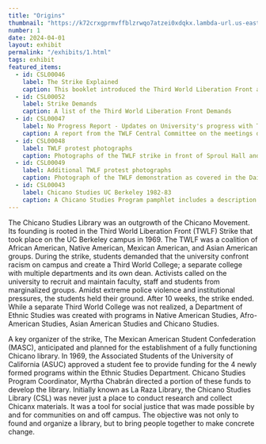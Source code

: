 ```yaml
---
title: "Origins"
thumbnail: "https://k72crxgprmvffblzrwqo7atzei0xdqkx.lambda-url.us-east-1.on.aws/iiif/2/bibliopolitica_CSL00049_CSL00049_003/full/800,/0/default.jpg"
number: 1
date: 2024-04-01
layout: exhibit
permalink: "/exhibits/1.html"
tags: exhibit
featured_items:
  - id: CSL00046
    label: The Strike Explained
    caption: This booklet introduced the Third World Liberation Front and the demands and tactics of the Third World Liberation Front Strike
  - id: CSL00052
    label: Strike Demands
    caption: A list of the Third World Liberation Front Demands
  - id: CSL00047
    label: No Progress Report - Updates on University's progress with TWLF
    caption: A report from the TWLF Central Committee on the meetings detailing the lack of progress with university officials
  - id: CSL00048
    label: TWLF protest photographs
    caption: Photographs of the TWLF strike in front of Sproul Hall and at the entrance to Sather Gate
  - id: CSL00049
    label: Additional TWLF protest photographs
    caption: Photograph of the TWLF demonstration as covered in the Daily Cal campus newspaper, photos of the confrontation with police, and a photo of a demonstration on Bancroft Avenue, a street that borders the entrance to the University
  - id: CSL00043
    label: Chicano Studies UC Berkeley 1982-83
    caption: A Chicano Studies Program pamphlet includes a description of the Chicano Studies Library
---
```


The Chicano Studies Library was an outgrowth of the Chicano Movement. Its founding is rooted in the Third World Liberation Front (TWLF) Strike that took place on the UC Berkeley campus in 1969. The TWLF was a coalition of African American, Native American, Mexican American, and Asian American groups. During the strike, students demanded that the university confront racism on campus and create a Third World College; a separate college with multiple departments and its own dean. Activists called on the university to recruit and maintain faculty, staff and students from marginalized groups. Amidst extreme police violence and institutional pressures, the students held their ground. After 10 weeks, the strike ended. While a separate Third World College was not realized, a Department of Ethnic Studies was created with programs in Native American Studies, Afro-American Studies, Asian American Studies and Chicano Studies.

A key organizer of the strike, The Mexican American Student Confederation (MASC), anticipated and planned for the establishment of a fully functioning Chicano library. In 1969, the Associated Students of the University of California (ASUC) approved a student fee to provide funding for the 4 newly formed programs within the Ethnic Studies Department. Chicano Studies Program Coordinator, Myrtha Chabrán directed a portion of these funds to develop the library. Initially known as La Raza Library, the Chicano Studies Library (CSL) was never just a place to conduct research and collect Chicanx materials. It was a tool for social justice that was made possible by and for communities on and off campus. The objective was not only to found and organize a library, but to bring people together to make concrete change. 
